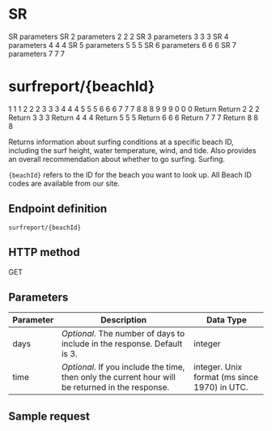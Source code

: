 # SR
SR parameters
SR 2 parameters 2 2 2
SR 3 parameters 3 3 3
SR 4 parameters 4 4 4
SR 5 parameters 5 5 5
SR 6 parameters 6 6 6
SR 7 parameters 7 7 7
# surfreport/{beachId}
1 1 1
2 2 2
3 3 3
4 4 4
5 5 5
6 6 6
7 7 7
8 8 8
9 9 9
0 0 0
Return
Return 2 2 2
Return 3 3 3
Return 4 4 4
Return 5 5 5
Return 6 6 6
Return 7 7 7
Return 8 8 8

Returns information about surfing conditions at a specific beach ID, including the surf height, water temperature, wind, and tide. Also provides an overall recommendation about whether to go surfing.
Surfing.

`{beachId}` refers to the ID for the beach you want to look up. All Beach ID codes are available from our site.

## Endpoint definition

`surfreport/{beachId}`

## HTTP method

<span class="label label-primary">GET</span>

## Parameters

| Parameter | Description | Data Type |
|-----------|------|----------|
| days | *Optional*. The number of days to include in the response. Default is 3. | integer |
| time | *Optional*. If you include the time, then only the current hour will be returned in the response.| integer. Unix format (ms since 1970) in UTC. |

## Sample request
